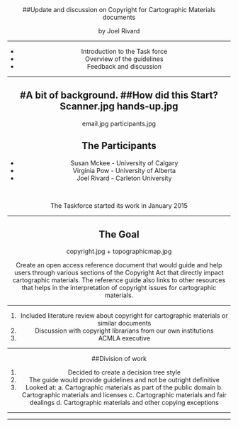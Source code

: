 <div align="Center">
##Update and discussion on Copyright for Cartographic Materials documents
<br>

by Joel Rivard

---

 - Introduction to the Task force
 - Overview of the guidelines
 - Feedback and discussion

---

#A bit of background.
##How did this Start?
Scanner.jpg
hands-up.jpg
---

email.jpg
participants.jpg

## The Participants
- Susan Mckee - University of Calgary
- Virginia Pow - University of Alberta
- Joel Rivard - Carleton University
<br>

The Taskforce started its work in January 2015

---

## The Goal

copyright.jpg + topographicmap.jpg

Create an open access reference document that would guide and help users through various sections of the Copyright Act that directly impact cartographic materials. The reference guide also links to other resources that helps in the interpretation of copyright issues for cartographic materials.

---

1. Included literature review about copyright for cartographic materials or similar documents
2. Discussion with copyright librarians from our own institutions
3. ACMLA executive

---
##Division of work

1. Decided to create a decision tree style
2. The guide would provide guidelines and not be outright definitive
3. Looked at:
  a. Cartographic materials as part of the public domain
  b. Cartographic materials and licenses
  c. Cartographic materials and fair dealings
  d. Cartographic materials and other copying exceptions
---



---
